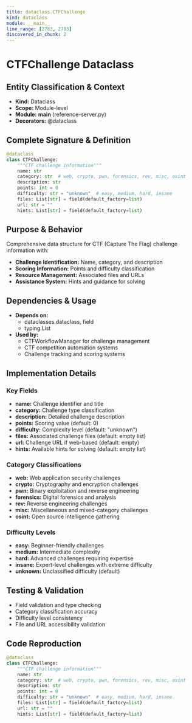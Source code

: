 ```yaml
---
title: dataclass.CTFChallenge
kind: dataclass
module: __main__
line_range: [2783, 2793]
discovered_in_chunk: 2
---
```


# CTFChallenge Dataclass

## Entity Classification & Context
- **Kind:** Dataclass
- **Scope:** Module-level
- **Module:** __main__ (reference-server.py)
- **Decorators:** @dataclass

## Complete Signature & Definition
```python
@dataclass
class CTFChallenge:
    """CTF challenge information"""
    name: str
    category: str  # web, crypto, pwn, forensics, rev, misc, osint
    description: str
    points: int = 0
    difficulty: str = "unknown"  # easy, medium, hard, insane
    files: List[str] = field(default_factory=list)
    url: str = ""
    hints: List[str] = field(default_factory=list)
```

## Purpose & Behavior
Comprehensive data structure for CTF (Capture The Flag) challenge information with:
- **Challenge Identification:** Name, category, and description
- **Scoring Information:** Points and difficulty classification
- **Resource Management:** Associated files and URLs
- **Assistance System:** Hints and guidance for solving

## Dependencies & Usage
- **Depends on:**
  - dataclasses.dataclass, field
  - typing.List
- **Used by:**
  - CTFWorkflowManager for challenge management
  - CTF competition automation systems
  - Challenge tracking and scoring systems

## Implementation Details

### Key Fields
- **name:** Challenge identifier and title
- **category:** Challenge type classification
- **description:** Detailed challenge description
- **points:** Scoring value (default: 0)
- **difficulty:** Complexity level (default: "unknown")
- **files:** Associated challenge files (default: empty list)
- **url:** Challenge URL if web-based (default: empty)
- **hints:** Available hints for solving (default: empty list)

### Category Classifications
- **web:** Web application security challenges
- **crypto:** Cryptography and encryption challenges
- **pwn:** Binary exploitation and reverse engineering
- **forensics:** Digital forensics and analysis
- **rev:** Reverse engineering challenges
- **misc:** Miscellaneous and mixed-category challenges
- **osint:** Open source intelligence gathering

### Difficulty Levels
- **easy:** Beginner-friendly challenges
- **medium:** Intermediate complexity
- **hard:** Advanced challenges requiring expertise
- **insane:** Expert-level challenges with extreme difficulty
- **unknown:** Unclassified difficulty (default)

## Testing & Validation
- Field validation and type checking
- Category classification accuracy
- Difficulty level consistency
- File and URL accessibility validation

## Code Reproduction
```python
@dataclass
class CTFChallenge:
    """CTF challenge information"""
    name: str
    category: str  # web, crypto, pwn, forensics, rev, misc, osint
    description: str
    points: int = 0
    difficulty: str = "unknown"  # easy, medium, hard, insane
    files: List[str] = field(default_factory=list)
    url: str = ""
    hints: List[str] = field(default_factory=list)
```
